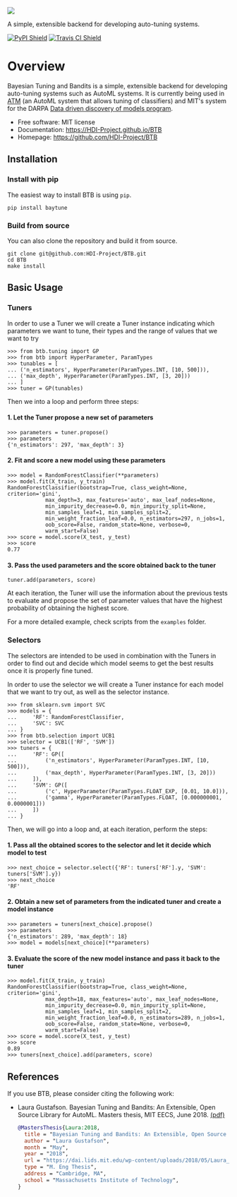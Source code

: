 ![](https://raw.githubusercontent.HDI-Project/BTB/master/docs/_static/BTB-Icon-small.png)

A simple, extensible backend for developing auto-tuning systems.

[![PyPI Shield](https://img.shields.io/pypi/v/baytune.svg)](https://pypi.python.org/pypi/baytune)
[![Travis CI Shield](https://travis-ci.org/HDI-Project/BTB.svg?branch=master)](https://travis-ci.org/HDI-Project/BTB)

# Overview

Bayesian Tuning and Bandits is a simple, extensible backend for developing auto-tuning systems such as AutoML systems. It is currently being used in [ATM](https://github.com/HDI-Project/ATM) (an AutoML system that allows tuning of classifiers) and MIT's system for the DARPA [Data driven discovery of models program](https://www.darpa.mil/program/data-driven-discovery-of-models). 

* Free software: MIT license
* Documentation: https://HDI-Project.github.io/BTB
* Homepage: https://github.com/HDI-Project/BTB

## Installation

### Install with pip

The easiest way to install BTB is using `pip`.

```
pip install baytune
```

### Build from source

You can also clone the repository and build it from source.

```
git clone git@github.com:HDI-Project/BTB.git
cd BTB
make install
```

## Basic Usage

### Tuners

In order to use a Tuner we will create a Tuner instance indicating which parameters
we want to tune, their types and the range of values that we want to try

```
>>> from btb.tuning import GP
>>> from btb import HyperParameter, ParamTypes
>>> tunables = [
... ('n_estimators', HyperParameter(ParamTypes.INT, [10, 500])),
... ('max_depth', HyperParameter(ParamTypes.INT, [3, 20]))
... ]
>>> tuner = GP(tunables)
```

Then we into a loop and perform three steps:

#### 1. Let the Tuner propose a new set of parameters

```
>>> parameters = tuner.propose()
>>> parameters
{'n_estimators': 297, 'max_depth': 3}
```

#### 2. Fit and score a new model using these parameters

```
>>> model = RandomForestClassifier(**parameters)
>>> model.fit(X_train, y_train)
RandomForestClassifier(bootstrap=True, class_weight=None, criterion='gini',
            max_depth=3, max_features='auto', max_leaf_nodes=None,
            min_impurity_decrease=0.0, min_impurity_split=None,
            min_samples_leaf=1, min_samples_split=2,
            min_weight_fraction_leaf=0.0, n_estimators=297, n_jobs=1,
            oob_score=False, random_state=None, verbose=0,
            warm_start=False)
>>> score = model.score(X_test, y_test)
>>> score
0.77
```

#### 3. Pass the used parameters and the score obtained back to the tuner

```
tuner.add(parameters, score)
```

At each iteration, the Tuner will use the information about the previous tests
to evaluate and propose the set of parameter values that have the highest probability
of obtaining the highest score.

For a more detailed example, check scripts from the `examples` folder.

### Selectors

The selectors are intended to be used in combination with the Tuners in order to find
out and decide which model seems to get the best results once it is properly fine tuned.

In order to use the selector we will create a Tuner instance for each model that
we want to try out, as well as the selector instance.

```
>>> from sklearn.svm import SVC
>>> models = {
...     'RF': RandomForestClassifier,
...     'SVC': SVC
... }
>>> from btb.selection import UCB1
>>> selector = UCB1(['RF', 'SVM'])
>>> tuners = {
...     'RF': GP([
...         ('n_estimators', HyperParameter(ParamTypes.INT, [10, 500])),
...         ('max_depth', HyperParameter(ParamTypes.INT, [3, 20]))
...     ]),
...     'SVM': GP([
...         ('c', HyperParameter(ParamTypes.FLOAT_EXP, [0.01, 10.0])),
...         ('gamma', HyperParameter(ParamTypes.FLOAT, [0.000000001, 0.0000001]))
...     ])
... }
```

Then, we will go into a loop and, at each iteration, perform the steps:

#### 1. Pass all the obtained scores to the selector and let it decide which model to test

```
>>> next_choice = selector.select({'RF': tuners['RF'].y, 'SVM': tuners['SVM'].y})
>>> next_choice
'RF'
```

#### 2. Obtain a new set of parameters from the indicated tuner and create a model instance

```
>>> parameters = tuners[next_choice].propose()
>>> parameters
{'n_estimators': 289, 'max_depth': 18}
>>> model = models[next_choice](**parameters)
```

#### 3. Evaluate the score of the new model instance and pass it back to the tuner

```
>>> model.fit(X_train, y_train)
RandomForestClassifier(bootstrap=True, class_weight=None, criterion='gini',
            max_depth=18, max_features='auto', max_leaf_nodes=None,
            min_impurity_decrease=0.0, min_impurity_split=None,
            min_samples_leaf=1, min_samples_split=2,
            min_weight_fraction_leaf=0.0, n_estimators=289, n_jobs=1,
            oob_score=False, random_state=None, verbose=0,
            warm_start=False)
>>> score = model.score(X_test, y_test)
>>> score
0.89
>>> tuners[next_choice].add(parameters, score)
```

## References

If you use BTB, please consider citing the following work:

- Laura Gustafson. Bayesian Tuning and Bandits: An Extensible, Open Source Library for AutoML. Masters thesis, MIT EECS, June 2018. [(pdf)](https://dai.lids.mit.edu/wp-content/uploads/2018/05/Laura_MEng_Final.pdf)

  ```bibtex 
  @MastersThesis{Laura:2018,
    title = "Bayesian Tuning and Bandits: An Extensible, Open Source Library for AutoML",
    author = "Laura Gustafson",
    month = "May",
    year = "2018",
    url = "https://dai.lids.mit.edu/wp-content/uploads/2018/05/Laura_MEng_Final.pdf",
    type = "M. Eng Thesis",
    address = "Cambridge, MA",
    school = "Massachusetts Institute of Technology",
  }
```
